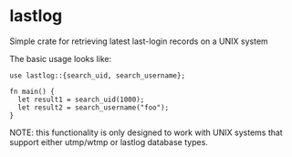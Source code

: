 # lastlog

Simple crate for retrieving latest last-login records on a UNIX system

The basic usage looks like:
```rust,no_run
use lastlog::{search_uid, search_username};

fn main() {
  let result1 = search_uid(1000);
  let result2 = search_username("foo");
}
```

NOTE: this functionality is only designed to work with UNIX systems
that support either utmp/wtmp or lastlog database types.


